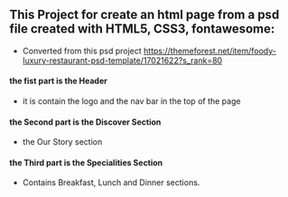 ## This Project for create an html page from a psd file created with HTML5, CSS3, fontawesome: 
- Converted from this psd project 
https://themeforest.net/item/foody-luxury-restaurant-psd-template/17021622?s_rank=80

#### the fist part is the Header
- it is contain the logo and the nav bar in the top of the page  

#### the Second part is the Discover Section 
- the Our Story section 

#### the Third part is the Specialities Section
- Contains Breakfast, Lunch and Dinner sections.

